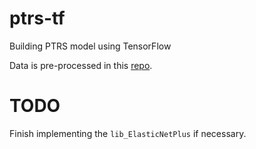 # ptrs-tf
Building PTRS model using TensorFlow

Data is pre-processed in this [repo](https://github.com/liangyy/ptrs-ukb).

# TODO

Finish implementing the `lib_ElasticNetPlus` if necessary.
